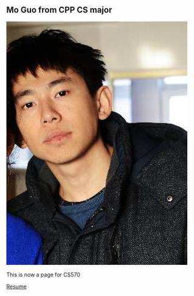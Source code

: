 ## Mo Guo from CPP CS major

![Image](profile.png)

This is now a page for CS570

[Resume](https://nanfier.github.io/Resume.pdf)
